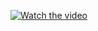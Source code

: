 [![Watch the video](https://i.imgur.com/vKb2F1B.png)]([https://youtu.be/vt5fpE0bzSY](https://youtu.be/e6pKT9k_Xcs))
